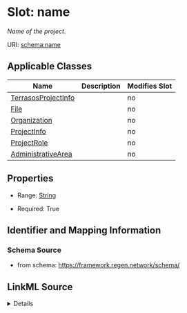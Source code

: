 

# Slot: name


_Name of the project._



URI: [schema:name](http://schema.org/name)



<!-- no inheritance hierarchy -->





## Applicable Classes

| Name | Description | Modifies Slot |
| --- | --- | --- |
| [TerrasosProjectInfo](TerrasosProjectInfo.md) |  |  no  |
| [File](File.md) |  |  no  |
| [Organization](Organization.md) |  |  no  |
| [ProjectInfo](ProjectInfo.md) |  |  no  |
| [ProjectRole](ProjectRole.md) |  |  no  |
| [AdministrativeArea](AdministrativeArea.md) |  |  no  |







## Properties

* Range: [String](String.md)

* Required: True





## Identifier and Mapping Information







### Schema Source


* from schema: https://framework.regen.network/schema/




## LinkML Source

<details>
```yaml
name: name
description: Name of the project.
from_schema: https://framework.regen.network/schema/
rank: 1000
slot_uri: schema:name
alias: name
domain_of:
- ProjectInfo
- ProjectRole
- Organization
- File
- AdministrativeArea
range: string
required: true

```
</details>
